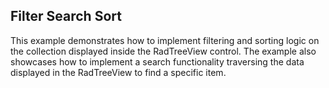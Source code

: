 ## Filter Search Sort
This example demonstrates how to implement filtering and sorting logic on the collection displayed inside the RadTreeView control. The example also showcases how to implement a search functionality traversing the data displayed in the RadTreeView to find a specific item.

[//]: <keywords: viewmodel, hierarchical, databinding, mvvm>